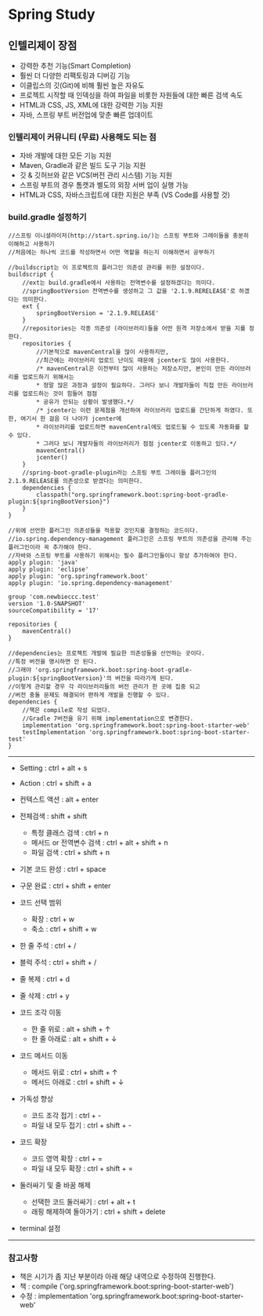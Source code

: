 # Spring Study

## 인텔리제이 장점

- 강력한 추천 기능(Smart Completion)
- 훨씬 더 다양한 리팩토링과 디버깅 기능
- 이클립스의 깃(Git)에 비해 훨씬 높은 자유도
- 프로젝트 시작할 때 인덱싱을 하여 파일을 비롯한 자원들에 대한 빠른 검색 속도
- HTML과 CSS, JS, XML에 대한 강력한 기능 지원
- 자바, 스프링 부트 버전업에 맞춘 빠른 업데이트
  
### 인텔리제이 커뮤니티 (무료) 사용해도 되는 점

- 자바 개발에 대한 모든 기능 지원
- Maven, Gradle과 같은 빌드 도구 기능 지원
- 깃 & 깃허브와 같은 VCS(버전 관리 시스템) 기능 지원
- 스프링 부트의 경우 톰캣과 별도의 외장 서버 업이 실행 가능
- HTML과 CSS, 자바스크립트에 대한 지원은 부족 (VS Code를 사용할 것)

### build.gradle 설정하기

```spring
//스프링 이니셜라이저(http://start.spring.io/)는 스프링 부트와 그레이들을 충분히 이해하고 사용하기
//처음에는 하나씩 코드를 작성하면서 어떤 역할을 하는지 이해하면서 공부하기

//buildscript는 이 프로젝트의 플러그인 의존성 관리를 위한 설정이다.
buildscript {
    //ext는 build.gradle에서 사용하는 전역변수를 설정하겠다는 의미다.
    //springBootVersion 전역변수를 생성하고 그 값을 '2.1.9.RERELEASE'로 하겠다는 의미한다.
    ext {
        springBootVersion = '2.1.9.RELEASE'
    }
    //repositories는 각종 의존성 (라이브러리)들을 어떤 원격 저장소에서 받을 지를 정한다.
    repositories {
        //기본적으로 mavenCentral을 많이 사용하지만,
        //최근에는 라이브러리 업로드 난이도 때문에 jcenter도 많이 사용한다.
        /* mavenCentral은 이전부터 많이 사용하는 저장소지만, 본인이 만든 라이브러리를 업로드하기 위해서는
        * 정말 많은 과정과 설정이 필요하다. 그러다 보니 개발자들이 직접 만든 라이브러리를 업로드하는 것이 힘들어 점점
        * 공유가 안되는 상황이 발생했다.*/
        /* jcenter는 이런 문제점을 개선하여 라이브러리 업로드를 간단하게 하였다. 또한, 여기서 한 걸음 더 나아가 jcenter에
        * 라이브러리를 업로드하면 mavenCentral에도 업로드될 수 있도록 자동화를 할 수 있다.
        * 그러다 보니 개발자들의 라이브러리가 점점 jcenter로 이동하고 있다.*/
        mavenCentral()
        jcenter()
    }
    //spring-boot-gradle-plugin라는 스프링 부트 그레이들 플러그인의 2.1.9.RELEASE를 의존성으로 받겠다는 의미한다.
    dependencies {
        classpath("org.springframework.boot:spring-boot-gradle-plugin:${springBootVersion}")
    }
}

//위에 선언한 플러그인 의존성들을 적용할 것인지를 결정하는 코드이다.
//io.spring.dependency-management 플러그인은 스프링 부트의 의존성을 관리해 주는 플러그인이라 꼭 추가해야 한다.
//자바와 스프링 부트를 사용하기 위해서는 필수 플러그인들이니 항상 추가하여야 한다.
apply plugin: 'java'
apply plugin: 'eclipse'
apply plugin: 'org.springframework.boot'
apply plugin: 'io.spring.dependency-management'

group 'com.newbieccc.test'
version '1.0-SNAPSHOT'
sourceCompatibility = '17'

repositories {
    mavenCentral()
}

//dependencies는 프로젝트 개발에 필요한 의존성들을 선언하는 곳이다.
//특정 버전을 명시하면 안 된다.
//그래야 'org.springframework.boot:spring-boot-gradle-plugin:${springBootVersion}'의 버전을 따라가게 된다.
//이렇게 관리할 경우 각 라이브러리들의 버전 관리가 한 곳에 집중 되고
//버전 충돌 문제도 해결되어 편하게 개발을 진행할 수 있다.
dependencies {
    //책은 compile로 작성 되었다.
    //Gradle 7버전을 유기 위해 implementation으로 변경한다.
    implementation 'org.springframework.boot:spring-boot-starter-web'
    testImplementation 'org.springframework.boot:spring-boot-starter-test'
}
```

---

- Setting : ctrl + alt + s
- Action : ctrl + shift + a
- 컨텍스트 액션 : alt + enter

- 전체검색 : shift + shift
  - 특정 클래스 검색 : ctrl + n
  - 메서드 or 전역변수 검색 : ctrl + alt + shift + n
  - 파일 검색 : ctrl + shift + n

- 기본 코드 완성 : ctrl + space
- 구문 완료 : ctrl + shift + enter

- 코드 선택 범위
  - 확장 : ctrl + w
  - 축소 : ctrl + shift + w

- 한 줄 주석 : ctrl + /
- 블럭 주석 : ctrl + shift + /

- 줄 복제 : ctrl + d
- 줄 삭제 : ctrl + y

- 코드 조각 이동
  - 한 줄 위로 : alt + shift + ↑
  - 한 줄 아래로 : alt + shift + ↓
- 코드 메서드 이동
  - 메서드 위로 : ctrl + shift + ↑
  - 메서드 아래로 : ctrl + shift + ↓

- 가독성 향상
  - 코드 조각 접기 : ctrl + -
  - 파일 내 모두 접기 : ctrl + shift + -
- 코드 확장
  - 코드 영역 확장 : ctrl + =
  - 파일 내 모두 확장 : ctrl + shift + =

- 둘러싸기 및 줄 바꿈 해제
  - 선택한 코드 둘러싸기 : ctrl + alt + t
  - 래핑 해제하여 돌아가기 : ctrl + shift + delete

- terminal 설정

---

### 참고사항

- 책은 시기가 좀 지난 부분이라 아래 해당 내역으로 수정하여 진행한다.
- 책 : compile ('org.springframework.boot:spring-boot-starter-web')
- 수정 : implementation 'org.springframework.boot:spring-boot-starter-web'
